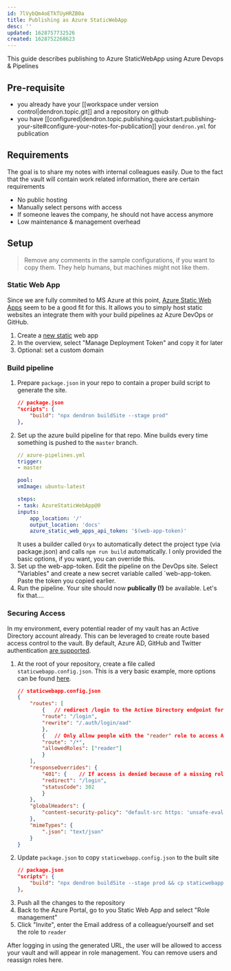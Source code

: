 ```yaml
---
id: 7lVybQm4oETkTUyHRZB0a
title: Publishing as Azure StaticWebApp
desc: ''
updated: 1628757732526
created: 1628752268623
---
```


This guide describes publishing to Azure StaticWebApp using Azure Devops & Pipelines

## Pre-requisite

-   you already have your [[workspace under version control|dendron.topic.git]] and a repository on github
-   you have [[configured|dendron.topic.publishing.quickstart.publishing-your-site#configure-your-notes-for-publication]] your `dendron.yml` for publication

## Requirements

The goal is to share my notes with internal colleagues easily. Due to the fact that the vault will contain work related information, there are certain requirements
- No public hosting
- Manually select persons with access
- If someone leaves the company, he should not have access anymore
- Low maintenance & management overhead

## Setup

> Remove any comments in the sample configurations, if you want to copy them. They help humans, but machines might not like them.

### Static Web App

Since we are fully commited to MS Azure at this point, [Azure Static Web Apps](https://docs.microsoft.com/en-us/azure/static-web-apps/overview) seem to be a good fit for this. It allows you to simply host static websites an integrate them with your build pipelines az Azure DevOps or GitHub.

1. Create a [new static](https://portal.azure.com/#create/Microsoft.StaticApp) web app
1. In the overview, select "Manage Deployment Token" and copy it for later
1. Optional: set a custom domain

### Build pipeline

1. Prepare `package.json` in your repo to contain a proper build script to generate the site.
    ```json
    // package.json
    "scripts": {
        "build": "npx dendron buildSite --stage prod"
    },
    ```
1. Set up the azure build pipeline for that repo. Mine builds every time something is pushed to the `master` branch.
    ```yaml
    // azure-pipelines.yml
    trigger:
    - master

    pool:
    vmImage: ubuntu-latest

    steps:
    - task: AzureStaticWebApp@0
    inputs:
        app_location: '/'
        output_location: 'docs'
        azure_static_web_apps_api_token: '$(web-app-token)'
    ```
    It uses a builder called `Oryx` to automatically detect the project type (via package.json) and calls `npm run build` automatically. I only provided the basic options, if you want, you can override this.
1. Set up the web-app-token. Edit the pipeline on the DevOps site. Select "Variables" and create a new secret variable called `web-app-token. Paste the token you copied earlier.
1. Run the pipeline. Your site should now **publically (!)** be available. Let's fix that....

### Securing Access

In my environment, every potential reader of my vault has an Active Directory account already. This can be leveraged to create route based access control to the vault. By default, Azure AD, GitHub and Twitter authentication [are supported](https://docs.microsoft.com/en-us/azure/static-web-apps/authentication-authorization).

1. At the root of your repository, create a file called `staticwebapp.config.json`. This is a very basic example, more options can be found [here](https://docs.microsoft.com/en-us/azure/static-web-apps/configuration#example-configuration-file).
    ```json
    // staticwebapp.config.json
    {
        "routes": [
            {   // redirect /login to the Active Directory endpoint for authentication. 
            "route": "/login",
            "rewrite": "/.auth/login/aad"
            },
            {   // Only allow people with the "reader" role to access ANY route.
            "route": "/*",
            "allowedRoles": ["reader"]
            }    
        ],
        "responseOverrides": {
            "401": {    // If access is denied because of a missing role (=anonymous users), redirect them to login.
            "redirect": "/login",
            "statusCode": 302
            }
        },
        "globalHeaders": {
            "content-security-policy": "default-src https: 'unsafe-eval' 'unsafe-inline'; object-src 'none'"
        },
        "mimeTypes": {
            ".json": "text/json"
        }
    }
    ```
1. Update `package.json` to copy `staticwebapp.config.json` to the built site
    ```json
    // package.json
    "scripts": {
        "build": "npx dendron buildSite --stage prod && cp staticwebapp.config.json docs/"
    },
    ```
1. Push all the changes to the repository
1. Back to the Azure Portal, go to you Static Web App and select "Role management"
1. Click "Invite", enter the Email address of a colleague/yourself and set the role to `reader`

After logging in using the generated URL, the user will be allowed to access your vault and will appear in role management. You can remove users and reassign roles here.
